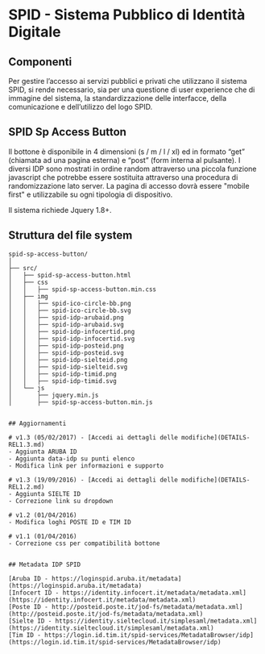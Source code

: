 # SPID - Sistema Pubblico di Identità Digitale

## Componenti
Per gestire l’accesso ai servizi pubblici e privati che utilizzano il sistema SPID, si rende necessario, sia per una questione di user experience che di immagine del sistema, la standardizzazione delle interfacce, della comunicazione e dell’utilizzo del logo SPID.


## SPID Sp Access Button
Il bottone è disponibile in 4 dimensioni (s / m / l / xl) ed in formato “get” (chiamata ad una pagina esterna) e “post” (form interna al pulsante). I diversi IDP sono mostrati in ordine random attraverso una piccola funzione javascript che potrebbe essere sostituita attraverso una procedura di randomizzazione lato server. 
La pagina di accesso dovrà essere "mobile first" e utilizzabile su ogni tipologia di dispositivo.

Il sistema richiede Jquery 1.8+.


## Struttura del file system
```
spid-sp-access-button/
│
├── src/
│   ├── spid-sp-access-button.html
│   ├── css
│   │   ├── spid-sp-access-button.min.css
│   ├── img
│   │   ├── spid-ico-circle-bb.png
│   │   ├── spid-ico-circle-bb.svg
│   │   ├── spid-idp-arubaid.png
│   │   ├── spid-idp-arubaid.svg
│   │   ├── spid-idp-infocertid.png
│   │   ├── spid-idp-infocertid.svg
│   │   ├── spid-idp-posteid.png
│   │   ├── spid-idp-posteid.svg
│   │   ├── spid-idp-sielteid.png
│   │   ├── spid-idp-sielteid.svg
│   │   ├── spid-idp-timid.png
│   │   ├── spid-idp-timid.svg
│   └── js
│       ├── jquery.min.js
│       ├── spid-sp-access-button.min.js


## Aggiornamenti

# v1.3 (05/02/2017) - [Accedi ai dettagli delle modifiche](DETAILS-REL1.3.md)
- Aggiunta ARUBA ID
- Aggiunta data-idp su punti elenco
- Modifica link per informazioni e supporto

# v1.3 (19/09/2016) - [Accedi ai dettagli delle modifiche](DETAILS-REL1.2.md)
- Aggiunta SIELTE ID
- Correzione link su dropdown

# v1.2 (01/04/2016)
- Modifica loghi POSTE ID e TIM ID

# v1.1 (01/04/2016)
- Correzione css per compatibilità bottone


## Metadata IDP SPID

[Aruba ID - https://loginspid.aruba.it/metadata](https://loginspid.aruba.it/metadata)
[Infocert ID - https://identity.infocert.it/metadata/metadata.xml](https://identity.infocert.it/metadata/metadata.xml)
[Poste ID - http://posteid.poste.it/jod-fs/metadata/metadata.xml](http://posteid.poste.it/jod-fs/metadata/metadata.xml)
[Sielte ID - https://identity.sieltecloud.it/simplesaml/metadata.xml](https://identity.sieltecloud.it/simplesaml/metadata.xml)
[Tim ID - https://login.id.tim.it/spid-services/MetadataBrowser/idp](https://login.id.tim.it/spid-services/MetadataBrowser/idp)
